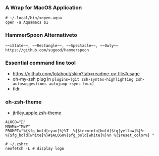 ### A Wrap for MacOS Application 
```
# ~/.local/bin/xopen-aqua
open -a Aquamacs $1
```

### HammerSpoon Alternativeto
```
~~iState~~, ~~Rectangle~~, ~~Spectacle~~, ~~Owly~~
https://github.com/sugood/hammerspoon
```
### Essential command line tool
 - https://github.com/lotabout/skim?tab=readme-ov-file#usage
 - oh-my-zsh plug in ```plugins=(git zsh-syntax-highlighting zsh-autosuggestions autojump rsync tmux)```
 - tldr


### oh-zsh-theme
- jtriley_apple.zsh-theme
```
ALOGO=""
MNAME="MBP"
PROMPT="%{$fg_bold[cyan]%}%T  %{$terminfo[bold]$fg[yellow]%}%~
%{$fg_bold[white]%}#$ALOGO%{$fg_bold[white]%}%n %{$reset_color%} "
```
```
# ~/.zshrc
neofetch -L # display logo
```
